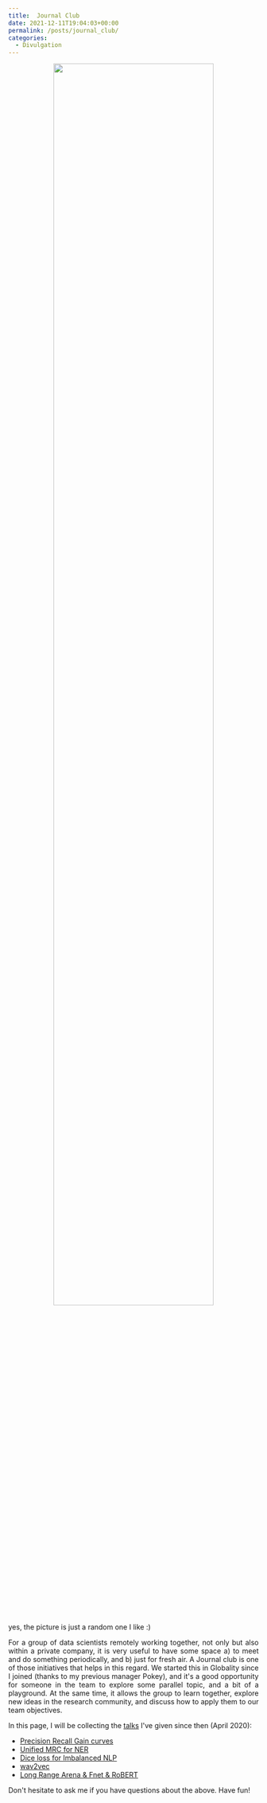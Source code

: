 ```yaml
---
title:  Journal Club
date: 2021-12-11T19:04:03+00:00
permalink: /posts/journal_club/
categories:
  - Divulgation
---
```


<div style="text-align: center">
  <img src="/content/cel_maco.jpg" alt="" width="80%" />
</div> <p> </p>

yes, the picture is just a random one I like :)

<p style="text-align: justify;">
For a group 
of data scientists remotely working together, not only but also within a private 
company, it is very useful to have some space a) to meet and do something periodically, 
 and b) just for fresh air. A Journal club is 
 one of those initiatives that helps in this regard. We started this in 
 Globality since I joined (thanks to my previous manager Pokey), and it's a good 
 opportunity for someone in the team to explore some parallel topic, and a bit of a 
 playground. At the same time, it allows the group to learn together, explore 
 new ideas in the research community, and discuss how to apply them to our 
 team objectives. 
</p>

In this page, I will be collecting the 
[talks](https://drive.google.com/drive/folders/1FKblUDZb4K0yjM749X8z3YUGT6wWh5mv?usp=sharing)
 I've given since then (April 2020):

<ul>
<li>
<a href="https://docs.google.com/presentation/d/1PXTLTWk-y8ABopHWOAXAm44TQ5rRJfdpk77NKFfgx9A/edit?usp=sharing">Precision Recall Gain curves</a>
</li>
<li>
<a href="https://docs.google.com/presentation/d/1F_QmQbiMWhYX_smrWedwCzc3f7GkEu3LxeR_u0cPSXc/edit?usp=sharing">Unified MRC for NER</a>
</li>
<li>
<a href="https://docs.google.com/presentation/d/1jUoCx8ayIoJ_s_AkIszQM5y8MgJOomHnXEeW2m15XJA/edit?usp=sharing">Dice loss for Imbalanced NLP</a>
</li>
<li>
<a href="https://docs.google.com/presentation/d/1O8a9JBofV4gY1jVQvIUzXuW0ECBlXs0XcDHWk03KKOo/edit?usp=sharing">wav2vec</a>
</li>
<li>
<a href="https://docs.google.com/presentation/d/18vI8wSmncxSsf4PMmQFE-V84M9fApAPX4DGwl-_31w0/edit?usp=sharing">Long Range Arena & Fnet & RoBERT</a>
</li>
</ul> 

Don't hesitate to ask me if you have questions about the above. Have fun!
